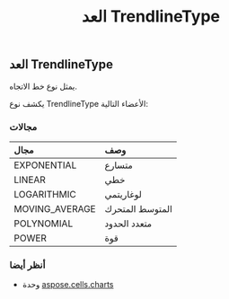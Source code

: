 ﻿---
title: العد TrendlineType
second_title: Aspose.Cells for Python via .NET API المراجع
description:
type: docs
weight: 670
url: /ar/python-net/aspose.cells.charts/trendlinetype/
is_root: false
---
##  العد TrendlineType
يمثل نوع خط الاتجاه.



يكشف نوع TrendlineType الأعضاء التالية:

###  مجالات
| مجال| وصف|
| :- | :- |
| EXPONENTIAL | متسارع|
| LINEAR | خطي|
| LOGARITHMIC | لوغاريتمي|
| MOVING_AVERAGE | المتوسط المتحرك|
| POLYNOMIAL | متعدد الحدود|
| POWER | قوة|



###  أنظر أيضا
* وحدة [aspose.cells.charts](..)
